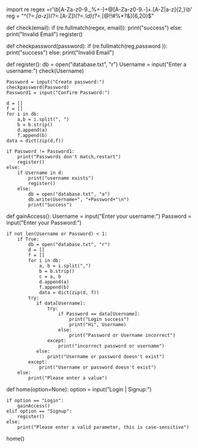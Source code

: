 import re
regex =r'\b[A-Za-z0-9._%+-]+@[A-Za-z0-9.-]+\.[A-Z|a-z]{2,}\b'
reg = "^(?=.*[a-z])(?=.*[A-Z])(?=.*\d)(?=.*[@$!%*^#?&])[A-Za-z\d@$!#%*?&]{6,20}$"

def check(email):
    if (re.fullmatch(regex, email)):
        print("success")
    else:
        print("Invalid Email")
        register()

def checkpassword(password):
    if (re.fullmatch(reg,password )):
        print("success")
    else:
        print("Invalid Email")



def register():
    db = open("database.txt", "r")
    Username = input("Enter a username:")
    check(Username)

    Password = input("Create password:")
    checkpassword(Password)
    Password1 = input("Confirm Password:")

    d = []
    f = []
    for i in db:
        a,b = i.split(", ")
        b = b.strip()
        d.append(a)
        f.append(b)
    data = dict(zip(d,f))

    if Password != Password1:
        print("Passwords don't match,restart")
        register()
    else:
        if Username in d:
            print("username exists")
            register()
        else:
            db = open("database.txt", "a")
            db.write(Username+", "+Password+"\n")
            print("Success")



def gainAccess():
    Username = input("Enter your username:")
    Password = input("Enter your Password:")

    if not len(Username or Password) < 1:
        if True:
            db = open("database.txt", "r")
            d = []
            f = []
            for i in db:
                a, b = i.split(",")
                b = b.strip()
                c = a, b
                d.append(a)
                f.append(b)
                data = dict(zip(d, f))
            try:
               if data[Username]:
                   try:
                       if Password == data[Username]:
                           print("Login success")
                           print("Hi", Username)
                       else:
                           print("Password or Username incorrect")
                   except:
                       print("incorrect password or username")
               else:
                   print("Username or password doesn't exist")
            except:
                print("Username or password doesn't exist")
        else:
            print("Please enter a value")


def home(option=None):
    option = input("Login | Signup:")

    if option == "Login":
        gainAccess()
    elif option == "Signup":
        register()
    else:
        print("Please enter a valid parameter, this is case-sensitive")

home()
